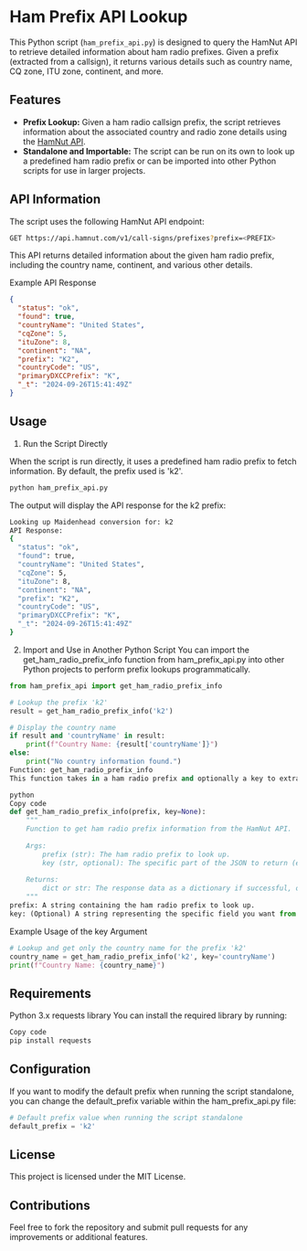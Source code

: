 # Ham Prefix API Lookup

This Python script (`ham_prefix_api.py`) is designed to query the HamNut API to retrieve detailed information about ham radio prefixes. Given a prefix (extracted from a callsign), it returns various details such as country name, CQ zone, ITU zone, continent, and more.

## Features

- **Prefix Lookup:** Given a ham radio callsign prefix, the script retrieves information about the associated country and radio zone details using the [HamNut API](https://api.hamnut.com/).
- **Standalone and Importable:** The script can be run on its own to look up a predefined ham radio prefix or can be imported into other Python scripts for use in larger projects.

## API Information

The script uses the following HamNut API endpoint:



```bash
GET https://api.hamnut.com/v1/call-signs/prefixes?prefix=<PREFIX>
```
This API returns detailed information about the given ham radio prefix, including the country name, continent, and various other details.

Example API Response
```json
{
  "status": "ok",
  "found": true,
  "countryName": "United States",
  "cqZone": 5,
  "ituZone": 8,
  "continent": "NA",
  "prefix": "K2",
  "countryCode": "US",
  "primaryDXCCPrefix": "K",
  "_t": "2024-09-26T15:41:49Z"
}
```
## Usage
1. Run the Script Directly
   
  When the script is run directly, it uses a predefined ham radio prefix to fetch information. By default, the prefix used is 'k2'.

```bash
python ham_prefix_api.py
```
The output will display the API response for the k2 prefix:

```bash
Looking up Maidenhead conversion for: k2
API Response:
{
  "status": "ok",
  "found": true,
  "countryName": "United States",
  "cqZone": 5,
  "ituZone": 8,
  "continent": "NA",
  "prefix": "K2",
  "countryCode": "US",
  "primaryDXCCPrefix": "K",
  "_t": "2024-09-26T15:41:49Z"
}
```
2. Import and Use in Another Python Script
You can import the get_ham_radio_prefix_info function from ham_prefix_api.py into other Python projects to perform prefix lookups programmatically.

```python
from ham_prefix_api import get_ham_radio_prefix_info

# Lookup the prefix 'k2'
result = get_ham_radio_prefix_info('k2')

# Display the country name
if result and 'countryName' in result:
    print(f"Country Name: {result['countryName']}")
else:
    print("No country information found.")
Function: get_ham_radio_prefix_info
This function takes in a ham radio prefix and optionally a key to extract a specific value from the API response.

python
Copy code
def get_ham_radio_prefix_info(prefix, key=None):
    """
    Function to get ham radio prefix information from the HamNut API.
    
    Args:
        prefix (str): The ham radio prefix to look up.
        key (str, optional): The specific part of the JSON to return (e.g., "countryName").
        
    Returns:
        dict or str: The response data as a dictionary if successful, or a specific key value if provided.
    """
prefix: A string containing the ham radio prefix to look up.
key: (Optional) A string representing the specific field you want from the API response, such as "countryName" or "continent". If key is not provided, the entire JSON response will be returned.
```
Example Usage of the key Argument
```python
# Lookup and get only the country name for the prefix 'k2'
country_name = get_ham_radio_prefix_info('k2', key='countryName')
print(f"Country Name: {country_name}")
```
## Requirements
Python 3.x
requests library
You can install the required library by running:

```bash
Copy code
pip install requests
```
## Configuration
If you want to modify the default prefix when running the script standalone, you can change the default_prefix variable within the ham_prefix_api.py file:

```python
# Default prefix value when running the script standalone
default_prefix = 'k2'
```
## License
This project is licensed under the MIT License.

## Contributions
Feel free to fork the repository and submit pull requests for any improvements or additional features.

